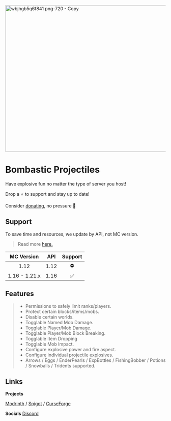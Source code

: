 <img width="1280" height="460" alt="wbjhgb5q6f841 png-720 - Copy" src="https://github.com/user-attachments/assets/fd6a383f-5a11-4607-9a13-ac2552d2c683" />

# Bombastic Projectiles
Have explosive fun no matter the type of server you host!

Drop a ⭐ to support and stay up to date!

Consider [donating](https://ko-fi.com/jammerz), no pressure 🩷

## Support
To save time and resources, we update by API, not MC version.
> Read more [here.](https://github.com/SintaxLabs/BombasticProjectiles/blob/main/Support%20Roadmap.md)

| MC Version    | API  | Support |
| :---------:   | :-:  | :-----: |
| 1.12          | 1.12 |  ⛔ |
| 1.16 - 1.21.x | 1.16 |  ✅ |

## Features

> - Permissions to safely limit ranks/players.
> - Protect certain blocks/items/mobs.
> - Disable certain worlds.
> - Togglable Named Mob Damage.
> - Togglable Player/Mob Damage.
> - Togglable Player/Mob Block Breaking.
> - Togglable Item Dropping
> - Togglable Mob Impact.
> - Configure explosive power and fire aspect.
> - Configure individual projectile explosives.
> - Arrows / Eggs / EnderPearls / ExpBottles / FishingBobber / Potions / Snowballs / Tridents supported.

## Links

**Projects**

[Modrinth](https://modrinth.com/plugin/bombasticprojectiles) / [Spigot](https://www.spigotmc.org/resources/bombastic-projectiles.123972/) / [CurseForge](https://legacy.curseforge.com/minecraft/bukkit-plugins/bombastic-projectiles)

**Socials**
[Discord](discord.gg/JjqjaJDaF5)

